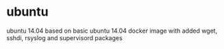 ubuntu
======

ubuntu 14.04 based on basic ubuntu 14.04 docker image with added wget, sshdi, rsyslog and supervisord packages
